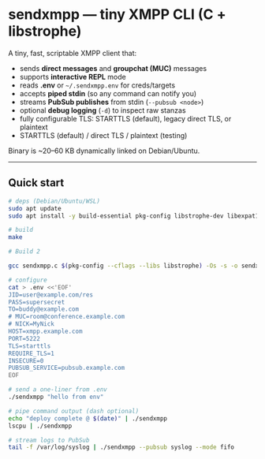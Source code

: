 # sendxmpp — tiny XMPP CLI (C + libstrophe)

A tiny, fast, scriptable XMPP client that:
- sends **direct messages** and **groupchat (MUC)** messages
- supports **interactive REPL** mode
- reads **.env** or `~/.sendxmpp.env` for creds/targets
- accepts **piped stdin** (so any command can notify you)
- streams **PubSub publishes** from stdin (`--pubsub <node>`)
- optional **debug logging** (`-d`) to inspect raw stanzas
- fully configurable TLS: STARTTLS (default), legacy direct TLS, or plaintext
- STARTTLS (default) / direct TLS / plaintext (testing)

Binary is ~20–60 KB dynamically linked on Debian/Ubuntu.

---

## Quick start

```bash
# deps (Debian/Ubuntu/WSL)
sudo apt update
sudo apt install -y build-essential pkg-config libstrophe-dev libexpat1-dev libmbedtls-dev

# build
make

# Build 2

gcc sendxmpp.c $(pkg-config --cflags --libs libstrophe) -Os -s -o sendxmpp

# configure
cat > .env <<'EOF'
JID=user@example.com/res
PASS=supersecret
TO=buddy@example.com
# MUC=room@conference.example.com
# NICK=MyNick
HOST=xmpp.example.com
PORT=5222
TLS=starttls
REQUIRE_TLS=1
INSECURE=0
PUBSUB_SERVICE=pubsub.example.com
EOF

# send a one-liner from .env
./sendxmpp "hello from env"

# pipe command output (dash optional)
echo "deploy complete @ $(date)" | ./sendxmpp
lscpu | ./sendxmpp

# stream logs to PubSub
tail -f /var/log/syslog | ./sendxmpp --pubsub syslog --mode fifo
